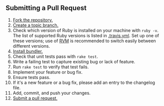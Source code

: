 ## Submitting a Pull Request

1. [Fork the repository.][fork]
2. [Create a topic branch.][branch]
3. Check which version of Ruby is installed on your machine with `ruby -v`.
   The list of supported Ruby versions is listed in [.travis.yml][travis_yml].
   Set up one of these versions; use of [RVM][rvm] is recommended to switch
   easily between different versions.
4. [Install bundler.][bundler]
5. Check that unit tests pass with `rake test`.
6. Write a failing test to capture existing bug or lack of feature.
7. Run `rake test` to verify that test fails.
8. Implement your feature or bug fix.
9. Ensure tests pass.
10. If it's a new feature or a bug fix,
    please add an entry to the changelog file.
11. Add, commit, and push your changes.
12. [Submit a pull request.][pr]

[branch]: http://learn.github.com/p/branching.html
[bundler]: http://bundler.io
[fork]: https://help.github.com/articles/fork-a-repo
[pr]: https://help.github.com/articles/using-pull-requests
[rvm]: https://rvm.io
[travis_yml]: https://github.com/vmg/redcarpet/blob/master/.travis.yml
